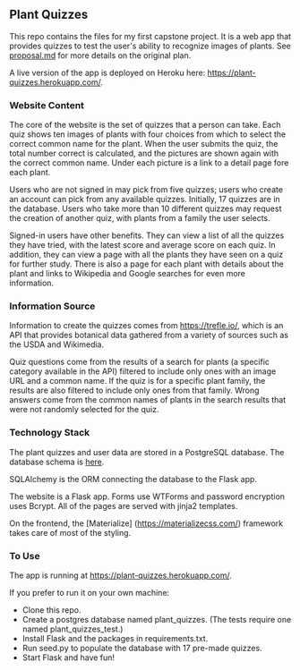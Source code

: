 ## Plant Quizzes

This repo contains the files for my first capstone project. It is a web app that provides quizzes to test the user's ability to recognize images of plants. See [proposal.md](proposal.md) for more details on the original plan.

A live version of the app is deployed on Heroku here: https://plant-quizzes.herokuapp.com/.

### Website Content

The core of the website is the set of quizzes that a person can take. Each quiz shows ten images of plants with four choices from which to select the correct common name for the plant. When the user submits the quiz, the total number correct is calculated, and the pictures are shown again with the correct common name. Under each picture is a link to a detail page fore each plant.

Users who are not signed in may pick from five quizzes; users who create an account can pick from any available quizzes. Initially, 17 quizzes are in the database. Users who take more than 10 different quizzes may request the creation of another quiz, with plants from a family the user selects.

Signed-in users have other benefits. They can view a list of all the quizzes they have tried, with the latest score and average score on each quiz. In addition, they can view a page with all the plants they have seen on a quiz for further study. There is also a page for each plant with details about the plant and links to Wikipedia and Google searches for even more information.

### Information Source

Information to create the quizzes comes from https://trefle.io/, which is an API that provides botanical data gathered from a variety of sources such as the USDA and Wikimedia.

Quiz questions come from the results of a search for plants (a specific category available in the API) filtered to include only ones with an image URL and a common name. If the quiz is for a specific plant family, the results are also filtered to include only ones from that family. Wrong answers come from the common names of plants in the search results that were not randomly selected for the quiz. 

### Technology Stack

The plant quizzes and user data are stored in a PostgreSQL database. The database schema is [here](schema.PNG). 

SQLAlchemy is the ORM connecting the database to the Flask app. 

The website is a Flask app. Forms use WTForms and password encryption uses Bcrypt. All of the pages are served with jinja2 templates. 

On the frontend, the [Materialize] (https://materializecss.com/) framework takes care of most of the styling.

### To Use

The app is running at https://plant-quizzes.herokuapp.com/.

If you prefer to run it on your own machine:

- Clone this repo.
- Create a postgres database named plant_quizzes. (The tests require one named plant_quizzes_test.)
- Install Flask and the packages in requirements.txt.
- Run seed.py to populate the database with 17 pre-made quizzes.
- Start Flask and have fun!